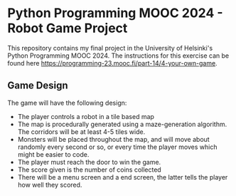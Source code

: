 # Python Programming MOOC 2024 - Robot Game Project
This repository contains my final project in the University of Helsinki's Python Programming MOOC 2024. The instructions
for this exercise can be found here https://programming-23.mooc.fi/part-14/4-your-own-game.

## Game Design

The game will have the following design:

- The player controls a robot in a tile based map
- The map is procedurally generated using a maze-generation algorithm. The corridors will be at least 4-5 tiles wide.
- Monsters will be placed throughout the map, and will move about randomly every second or so, or every time the player 
moves which might be easier to code.
- The player must reach the door to win the game.
- The score given is the number of coins collected
- There will be a menu screen and a end screen, the latter tells the player how well they scored.